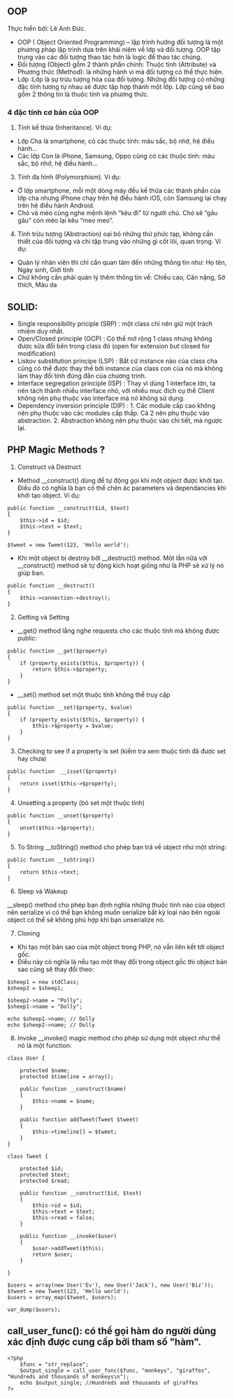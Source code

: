 ## OOP
Thực hiển bởi: Lê Anh Đức.
- OOP ( Object Oriented Programming) – lập trình hướng đối tượng là một phương pháp lập trình dựa trên khái
  niệm về lớp và đối tượng. OOP tập trung vào các đối tượng thao tác hơn là logic để thao tác chúng.
- Đối tượng (Object) gồm 2 thành phần chính: Thuộc tính (Attribute) và Phương thức (Method): là những hành vi mà đối
  tượng có thể thực hiện.
- Lớp :Lớp là sự trừu tượng hóa của đối tượng. Những đối tượng có những đặc tính tương tự nhau sẽ được tập hợp thành một
  lớp. Lớp cũng sẽ bao gồm 2 thông tin là thuộc tính và phương thức.

### 4 đặc tính cơ bản của OOP

1. Tính kế thừa (Inheritance). Ví dụ:

- Lớp Cha là smartphone, có các thuộc tính: màu sắc, bộ nhớ, hệ điều hành…
- Các lớp Con là iPhone, Samsung, Oppo cũng có các thuộc tính: màu sắc, bộ nhớ, hệ điều hành…

3. Tính đa hình (Polymorphism). Ví dụ:

- Ở lớp smartphone, mỗi một dòng máy đều kế thừa các thành phần của lớp cha nhưng iPhone chạy trên hệ điều hành iOS, còn
  Samsung lại chạy trên hệ điều hành Android.
- Chó và mèo cùng nghe mệnh lệnh “kêu đi” từ người chủ. Chó sẽ “gâu gâu” còn mèo lại kêu “meo meo”.

4. Tính trừu tượng (Abstraction) oại bỏ những thứ phức tạp, không cần thiết của đối tượng và chỉ tập trung vào những gì
   cốt lõi, quan trọng. Ví dụ:

- Quản lý nhân viên thì chỉ cần quan tâm đến những thông tin như: Họ tên, Ngày sinh, Giới tính
- Chứ không cần phải quản lý thêm thông tin về: Chiều cao, Cân nặng, Sở thích, Màu da

## SOLID:

- Single responsibility priciple (SRP) : một class chỉ nên giữ một trách nhiệm duy nhất.
- Open/Closed principle (OCP) : Có thể mở rộng 1 class nhưng không được sửa đổi bên trong class đó (open for extension
  but closed for modification)
- Liskov substitution principe (LSP) : Bất cứ instance nào của class cha cũng có thể được thay thế bởi instance của
  class con của nó mà không làm thay đổi tính đúng đắn của chương trình.
- Interface segregation principle (ISP) : Thay vì dùng 1 interface lớn, ta nên tách thành nhiều interface nhỏ, với nhiều
  mục đích cụ thể Client không nên phụ thuộc vào interface mà nó không sử dụng.
- Dependency inversion principle (DIP) : 1. Các module cấp cao không nên phụ thuộc vào các modules cấp thấp. Cả 2 nên
  phụ thuộc vào abstraction. 2. Abstraction không nên phụ thuộc vào chi tiết, mà ngược lại.

## PHP Magic Methods ?

1. Construct và Destruct

- Method __construct() dùng để tự động gọi khi một object được khởi tạo. Điều đó có nghĩa là bạn có thể chèn ác
  parameters và dependancies khi khởi tạo object. Ví dụ:

```
public function __construct($id, $text)
{
    $this->id = $id;
    $this->text = $text;
}

$tweet = new Tweet(123, 'Hello world');
```

- Khi một object bị destroy bởi __destruct() method. Một lần nữa với __construct() method sẽ tự động kích hoạt giống như
  là PHP sẽ xử lý nó giúp bạn.

```
public function __destruct()
{
    $this->connection->destroy();
}
```

2. Getting và Setting

- __get() method lắng nghe requests cho các thuộc tính mà không được public:

```
public function __get($property)
{
    if (property_exists($this, $property)) {
        return $this->$property;
    }
}

```

- __set() method set một thuộc tính không thể truy cập

```
public function __set($property, $value)
{
    if (property_exists($this, $property)) {
        $this->$property = $value;
    }
}
```

3. Checking to see if a property is set (kiểm tra xem thuộc tính đã được set hay chưa)

```
public function  __isset($property)
{
    return isset($this->$property);
}
```

4. Unsetting a property (bỏ set một thuộc tính)

```
public function __unset($property)
{
    unset($this->$property);
}
```

5. To String __toString() method cho phép bạn trả về object như một string:

```
public function __toString()
{
    return $this->text;
}
```

6. Sleep và Wakeup

__sleep() method cho phép bạn định nghĩa những thuộc tính nào của object nên serialize vì có thể bạn không muốn
serialize bất kỳ loại nào bên ngoài object có thể sẽ không phù hợp khi bạn unserialize nó.

7. Cloning

- Khi tạo một bản sao của một object trong PHP, nó vẫn liên kết tới object gốc.
- Điều này có nghĩa là nếu tạo một thay đổi trong object gốc thì object bản sao cũng sẽ thay đổi theo:
```
$sheep1 = new stdClass;
$sheep2 = $sheep1;
 
$sheep2->name = "Polly";
$sheep1->name = "Dolly";
 
echo $sheep1->name; // Dolly
echo $sheep2->name; // Dolly
```

8. Invoke __invoke() magic method cho phép sử dụng một object như thể nó là một function:

```
class User {
 
	protected $name;
	protected $timeline = array();

	public function __construct($name)
	{
		$this->name = $name;
	}

	public function addTweet(Tweet $tweet)
	{
		$this->timeline[] = $tweet;
	}
}

class Tweet {

	protected $id;
	protected $text;
	protected $read;

	public function __construct($id, $text)
	{
		$this->id = $id;
		$this->text = $text;
		$this->read = false;
	}

	public function __invoke($user)
	{
		$user->addTweet($this);
		return $user;
	}

}
 
$users = array(new User('Ev'), new User('Jack'), new User('Biz'));
$tweet = new Tweet(123, 'Hello world');
$users = array_map($tweet, $users);
 
var_dump($users);

```

## call_user_func(): có thể gọi hàm do người dùng xác định được cung cấp bởi tham số "hàm".

```
<?php
    $func = "str_replace";
    $output_single = call_user_func($func, "monkeys", "giraffes", "Hundreds and thousands of monkeys\n");
    echo $output_single; //Hundreds and thousands of giraffes
?>
```
